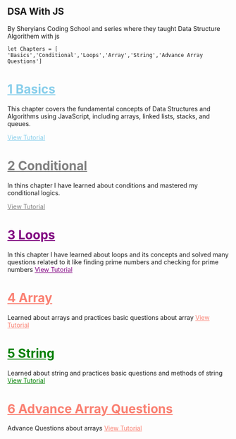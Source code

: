 
## DSA With JS 

By Sheryians Coding School and series where they taught Data Structure Algorithem with js


    let Chapters = [ 'Basics','Conditional','Loops','Array','String','Advance Array Questions']


# <a href='https://github.com/Manishbhai9350/DSA/blob/main/Basics.js' style='display:flex; align-items:center;color:skyblue' > 1 Basics </a>
This chapter covers the fundamental concepts of Data Structures and Algorithms using JavaScript, including arrays, linked lists, stacks, and queues. 

<a style='color:skyblue' href='https://youtu.be/h86FQ7vrnds?si=Mm39nBU48SE8MWsE' >View Tutorial</a>

# <a href='https://github.com/Manishbhai9350/DSA/blob/main/Basics.js' style='display:flex; align-items:center;color:gray' > 2 Conditional </a>
In thins chapter I have learned about conditions and mastered my conditional logics.

<a style='color:gray' href='https://youtu.be/S1wa0ojaJiw?si=us40Gj4DvjDV6wDr' >View Tutorial</a>

# <a href='https://github.com/Manishbhai9350/DSA/blob/main/Basics.js' style='display:flex; align-items:center;color:purple' > 3 Loops </a>
In this chapter I have learned about loops and its concepts and solved many questions related to it like finding prime numbers and checking for prime numbers 
<a style='color:purple' href='https://youtu.be/H88hkdA02tY?si=_NSIXgbHgPXpkANA' >View Tutorial</a>


# <a href='https://github.com/Manishbhai9350/DSA/blob/main/Basics.js' style='display:flex; align-items:center;color:salmon' > 4 Array </a>
Learned about arrays and practices basic questions about array
<a style='color:salmon' href='https://youtu.be/CW3gjRgL4w4?si=8WT70axyHL6VMApV' >View Tutorial</a>


# <a href='https://github.com/Manishbhai9350/DSA/blob/main/Basics.js' style='display:flex; align-items:center;color:green' > 5 String </a>
Learned about string and practices basic questions and methods of string
<a style='color:green' href='https://youtu.be/X8C4_oLQOzU?si=1x1x9kiFhEv-Uskv' >View Tutorial</a>


# <a href='https://github.com/Manishbhai9350/DSA/blob/main/Basics.js' style='display:flex; align-items:center;color:salmon' > 6 Advance Array Questions </a>
Advance Questions about arrays 
<a style='color:salmon' href='https://youtu.be/AaYggzBvD4Q?si=eAmJKqc15irvhTGv' >View Tutorial</a>